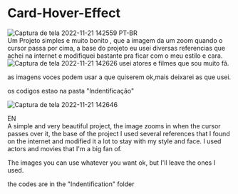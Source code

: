 # Card-Hover-Effect
![Captura de tela 2022-11-21 142559](https://user-images.githubusercontent.com/116031921/203121165-088d0942-2a0f-440a-afef-63f49aa60f97.png)
 PT-BR <br>
 Um Projeto simples e muito bonito , que a imagem da um zoom quando o cursor passa por cima, a base do projeto eu usei diversas referencias que achei na internet
 e modifiquei bastante pra ficar com o meu estilo e cara.
 ![Captura de tela 2022-11-21 142626](https://user-images.githubusercontent.com/116031921/203121698-a13e422f-0bcb-4823-bad8-5daac8cbf11f.png)
 usei atores e filmes que sou muito fã.
 
 as imagens voces podem usar a que quiserem ok,mais deixarei as que usei.
 
 os codigos estao na pasta "Indentificação"
 
![Captura de tela 2022-11-21 142646](https://user-images.githubusercontent.com/116031921/203122113-c5165d22-ec4c-4621-9209-b6fd14ffe71e.png)
 
 EN <br>
 A simple and very beautiful project, the image zooms in when the cursor passes over it, the base of the project I used several references that I found on the internet
 and modified it a lot to stay with my style and face.
 I used actors and movies that I'm a big fan of.
 
 The images you can use whatever you want ok, but I'll leave the ones I used.
 
 the codes are in the "Indentification" folder
